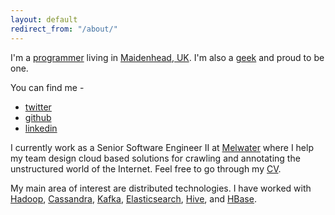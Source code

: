 ```yaml
---
layout: default
redirect_from: "/about/"
---
```


I'm a [programmer](https://xkcd.com/303/) living in [Maidenhead, UK](https://en.wikipedia.org/wiki/Maidenhead). I'm also
a [geek](http://dilbert.com/strip/2014-06-21) and proud to be one.

You can find me -

- [twitter](https://twitter.com/jairamc)
- [github](https://github.com/jairamc)
- [linkedin](https://uk.linkedin.com/in/jairamc)

I currently work as a Senior Software Engineer II at [Melwater](https://meltwater.com) where I help my team design cloud 
based solutions for crawling and annotating the unstructured world of the Internet.
Feel free to go through my [CV](/cv/).

My main area of interest are distributed technologies. I have worked with [Hadoop](http://hadoop.apache.org), [Cassandra](http://cassandra.apache.org), [Kafka](http://kafka.apache.org), [Elasticsearch](https://www.elastic.co/products/elasticsearch), [Hive](http://hive.apache.org), and [HBase]((http://hbase.apache.org),).
